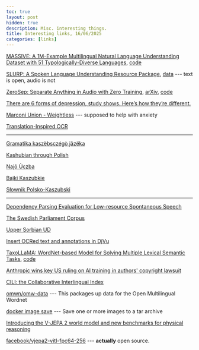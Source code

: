 ```yaml
---
toc: true
layout: post
hidden: true
description: Misc. interesting things.
title: Interesting links, 16/06/2025
categories: [links]
---
```


[MASSIVE: A 1M-Example Multilingual Natural Language Understanding Dataset with 51 Typologically-Diverse Languages](https://arxiv.org/abs/2204.08582),
[code](https://github.com/alexa/massive)

[SLURP: A Spoken Language Understanding Resource Package](https://arxiv.org/abs/2011.13205),
[data](https://github.com/pswietojanski/slurp) --- text is open, audio is not

[ZeroSep: Separate Anything in Audio with Zero Training](https://wikichao.github.io/ZeroSep/),
[arXiv](https://arxiv.org/abs/2505.23625),
[code](https://github.com/WikiChao/ZeroSep)

[There are 6 forms of depression, study shows. Here’s how they’re different.](https://www.nationalgeographic.com/science/article/six-subtypes-depression-brain-imaging)

[Marconi Union - Weightless](https://www.youtube.com/watch?v=UfcAVejslrU) --- supposed to help with anxiety

[Translation-Inspired OCR](https://ieeexplore.ieee.org/document/6065528)

---

[Gramatika kaszëbsczégò jãzëka](http://skarbnicakaszubska.pl/wp-content/uploads/2018/04/GRAMATYKA-hiperlacza.pdf)

[Kashubian through Polish](https://thedomcio.github.io/WonderfulPolishLanguage/#kashubian-kaszubski)

[Najô Ùczba](http://skarbnicakaszubska.pl/najo-uczba/)

[Bajki Kaszubkie](http://www.akademiabajkikaszubskiej.pl/bajki)

[Słownik Polsko-Kaszubski](http://skarbnicakaszubska.pl/wp-content/uploads/2016/11/Slownik_1-1.pdf)

---

[Dependency Parsing Evaluation for Low-resource Spontaneous Speech](https://aclanthology.org/2021.adaptnlp-1.16/)

[The Swedish Parliament Corpus](https://github.com/swerik-project/the-swedish-parliament-corpus)

[Upper Sorbian UD](https://github.com/UniversalDependencies/UD_Upper_Sorbian-UFAL)

[Insert OCRed text and annotations in DjVu](http://www.ub-filosofie.ro/~solcan/wt/gnu/d/hdjv.html)

[TaxoLLaMA: WordNet-based Model for Solving Multiple Lexical Semantic Tasks](https://arxiv.org/abs/2403.09207),
[code](https://github.com/VityaVitalich/TaxoLLaMA)

[Anthropic wins key US ruling on AI training in authors' copyright lawsuit](https://www.reuters.com/legal/litigation/anthropic-wins-key-ruling-ai-authors-copyright-lawsuit-2025-06-24/)

[CILI: the Collaborative Interlingual Index](https://aclanthology.org/2016.gwc-1.9/)

[omwn/omw-data](https://github.com/omwn/omw-data) --- This packages up data for the Open Multilingual Wordnet

[docker image save](https://docs.docker.com/reference/cli/docker/image/save/) --- Save one or more images to a tar archive

[Introducing the V-JEPA 2 world model and new benchmarks for physical reasoning](https://ai.meta.com/blog/v-jepa-2-world-model-benchmarks/)

[facebook/vjepa2-vitl-fpc64-256](https://huggingface.co/facebook/vjepa2-vitl-fpc64-256) --- **actually** open source.


